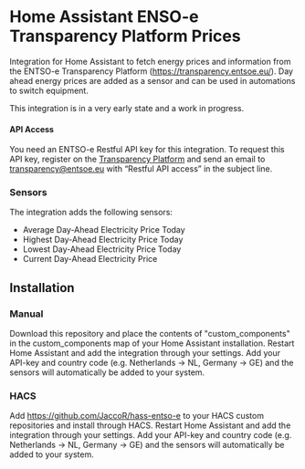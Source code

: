 # Home Assistant ENSO-e Transparency Platform Prices
Integration for Home Assistant to fetch energy prices and information from the ENTSO-e Transparency Platform (https://transparency.entsoe.eu/).
Day ahead energy prices are added as a sensor and can be used in automations to switch equipment.

This integration is in a very early state and a work in progress.

#### API Access
You need an ENTSO-e Restful API key for this integration. To request this API key, register on the [Transparency Platform](https://transparency.entsoe.eu/) and send an email to transparency@entsoe.eu with “Restful API access” in the subject line.

### Sensors
The integration adds the following sensors:
- Average Day-Ahead Electricity Price Today
- Highest Day-Ahead Electricity Price Today
- Lowest Day-Ahead Electricity Price Today
- Current Day-Ahead Electricity Price

## Installation

### Manual
Download this repository and place the contents of "custom_components" in the custom_components map of your Home Assistant installation. Restart Home Assistant and add the integration through your settings. Add your API-key and country code (e.g. Netherlands -> NL, Germany -> GE) and the sensors will automatically be added to your system.

### HACS
Add https://github.com/JaccoR/hass-entso-e to your HACS custom repositories and install through HACS. Restart Home Assistant and add the integration through your settings. Add your API-key and country code (e.g. Netherlands -> NL, Germany -> GE) and the sensors will automatically be added to your system.
